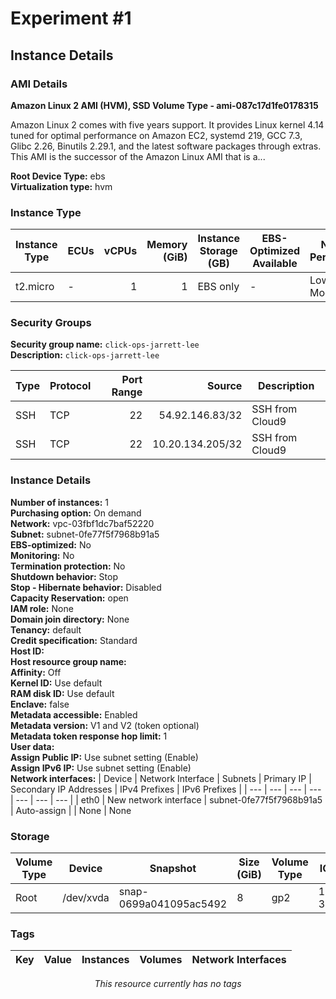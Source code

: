 # Experiment #1

## Instance Details

### AMI Details

**Amazon Linux 2 AMI (HVM), SSD Volume Type - ami-087c17d1fe0178315**

Amazon Linux 2 comes with five years support. It provides Linux kernel 4.14 tuned for optimal performance on Amazon EC2, systemd 219, GCC 7.3, Glibc 2.26, Binutils 2.29.1, and the latest software packages through extras. This AMI is the successor of the Amazon Linux AMI that is a...

**Root Device Type:** ebs  
**Virtualization type:** hvm

### Instance Type

| Instance Type	| ECUs | vCPUs	| Memory (GiB)	| Instance Storage (GB)	| EBS-Optimized Available	| Network Performance |
| ---	| --- | --:	| --:	| ---	| ---	| --- |
| t2.micro | - | 1	| 1	| EBS only | - | Low to Moderate |

### Security Groups

**Security group name:** `click-ops-jarrett-lee`  
**Description:** `click-ops-jarrett-lee`

| Type | Protocol | Port Range | Source | Description |
| --- | --- | --: | --: | --- |
| SSH | TCP | 22 | 54.92.146.83/32 | SSH from Cloud9 |
| SSH | TCP | 22 | 10.20.134.205/32 | SSH from Cloud9 |

### Instance Details

**Number of instances:** 1  
**Purchasing option:** On demand  
**Network:** vpc-03fbf1dc7baf52220  
**Subnet:** subnet-0fe77f5f7968b91a5  
**EBS-optimized:** No  
**Monitoring:** No  
**Termination protection:** No  
**Shutdown behavior:** Stop  
**Stop - Hibernate behavior:** Disabled  
**Capacity Reservation:** open  
**IAM role:** None  
**Domain join directory:**  None  
**Tenancy:** default  
**Credit specification:** Standard  
**Host ID:**  
**Host resource group name:**  
**Affinity:** Off  
**Kernel ID:** Use default  
**RAM disk ID:** Use default  
**Enclave:** false  
**Metadata accessible:** Enabled  
**Metadata version:** V1 and V2 (token optional)  
**Metadata token response hop limit:** 1  
**User data:**  
**Assign Public IP:** Use subnet setting (Enable)  
**Assign IPv6 IP:** Use subnet setting (Enable)  
**Network interfaces:**
| Device | Network Interface | Subnets | Primary IP | Secondary IP Addresses | IPv4 Prefixes | IPv6 Prefixes |
| --- | --- | --- | --- | --- | --- | --- |
| eth0	| New network interface	| subnet-0fe77f5f7968b91a5	| Auto-assign	|  | None	| None

### Storage

| Volume Type | Device | Snapshot | Size (GiB) | Volume Type | IOPS | Throughput (MB/s) | Delete on Termination | Encrypted |
| --- | --- | --- | --- | --- | --- | --- | --- | --- |
| Root	| /dev/xvda	| snap-0699a041095ac5492 | 8 | gp2 | 100 / 3000 | N/A | Yes | Not Encrypted |

### Tags
| Key | Value | Instances | Volumes | Network Interfaces |
| --- | --- | --- | --- | --- |

<div style="font-style: italic; text-align: center;" markdown="1">
This resource currently has no tags
</div>
